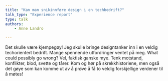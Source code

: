 ```yaml
---
title: "Kan man snikinnføre design i en techbedrift?"
talk_type: "Experience report"
type: talk
authors:
    - Anne Landro

---
```

Det skulle være kjempegøy! Jeg skulle bringe designtanker inn i en veldig techorientert bedrift. Mange spennende utfordringer ventet på meg. What could possibly go wrong? Vel, faktisk ganske mye. Tenk motstand, konflikter, blod, svette og tårer. Kom og hør på skrekkhistoriene, men også det gøye som kan komme ut av å prøve å få to veldig forskjellige verdener til å møtes!
